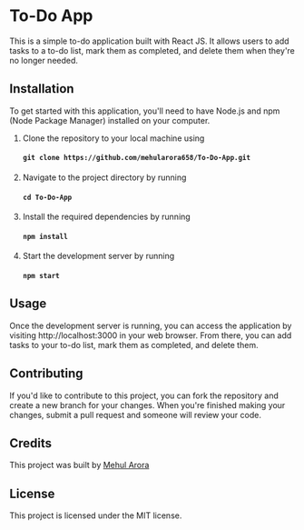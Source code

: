 # To-Do App

This is a simple to-do application built with React JS. It allows users to add tasks to a to-do list, mark them as completed, and delete them when they're no longer needed.

## Installation

To get started with this application, you'll need to have Node.js and npm (Node Package Manager) installed on your computer.

1. Clone the repository to your local machine using 
    #### `git clone https://github.com/mehularora658/To-Do-App.git`
2. Navigate to the project directory by running 
    #### `cd To-Do-App`
3. Install the required dependencies by running 
    #### `npm install`
4. Start the development server by running 
    #### `npm start`

## Usage
Once the development server is running, you can access the application by visiting http://localhost:3000 in your web browser. From there, you can add tasks to your to-do list, mark them as completed, and delete them.

## Contributing
If you'd like to contribute to this project, you can fork the repository and create a new branch for your changes. When you're finished making your changes, submit a pull request and someone will review your code.

## Credits
This project was built by [Mehul Arora](https://github.com/mehularora658)

## License
This project is licensed under the MIT license. 
